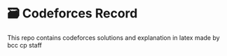 # 🗃️ Codeforces Record

This repo contains codeforces solutions and explanation in latex made by bcc cp staff